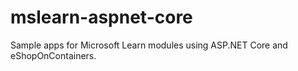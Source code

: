 # mslearn-aspnet-core

Sample apps for Microsoft Learn modules using ASP.NET Core and eShopOnContainers.
